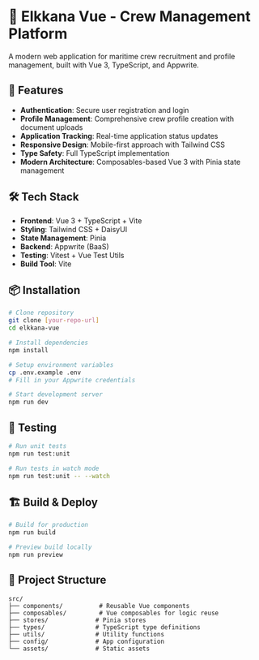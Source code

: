 # 🚢 Elkkana Vue - Crew Management Platform

A modern web application for maritime crew recruitment and profile management, built with Vue 3, TypeScript, and Appwrite.

## 🚀 Features

- **Authentication**: Secure user registration and login
- **Profile Management**: Comprehensive crew profile creation with document uploads
- **Application Tracking**: Real-time application status updates
- **Responsive Design**: Mobile-first approach with Tailwind CSS
- **Type Safety**: Full TypeScript implementation
- **Modern Architecture**: Composables-based Vue 3 with Pinia state management

## 🛠️ Tech Stack

- **Frontend**: Vue 3 + TypeScript + Vite
- **Styling**: Tailwind CSS + DaisyUI
- **State Management**: Pinia
- **Backend**: Appwrite (BaaS)
- **Testing**: Vitest + Vue Test Utils
- **Build Tool**: Vite

## 📦 Installation

```bash
# Clone repository
git clone [your-repo-url]
cd elkkana-vue

# Install dependencies
npm install

# Setup environment variables
cp .env.example .env
# Fill in your Appwrite credentials

# Start development server
npm run dev
```

## 🧪 Testing

```bash
# Run unit tests
npm run test:unit

# Run tests in watch mode
npm run test:unit -- --watch
```

## 🏗️ Build & Deploy

```bash
# Build for production
npm run build

# Preview build locally
npm run preview
```

## 📁 Project Structure

```
src/
├── components/          # Reusable Vue components
├── composables/         # Vue composables for logic reuse
├── stores/             # Pinia stores
├── types/              # TypeScript type definitions
├── utils/              # Utility functions
├── config/             # App configuration
└── assets/             # Static assets
```
